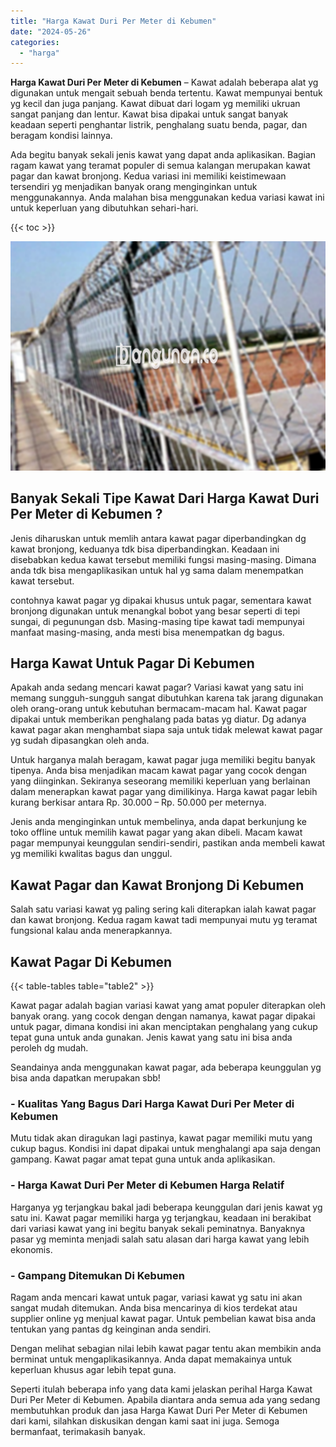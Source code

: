 ```yaml
---
title: "Harga Kawat Duri Per Meter di Kebumen"
date: "2024-05-26"
categories: 
  - "harga"
---
```


**Harga Kawat Duri Per Meter di Kebumen** – Kawat adalah beberapa alat yg digunakan untuk mengait sebuah benda tertentu. Kawat mempunyai bentuk yg kecil dan juga panjang. Kawat dibuat dari logam yg memiliki ukruan sangat panjang dan lentur. Kawat bisa dipakai untuk sangat banyak keadaan seperti penghantar listrik, penghalang suatu benda, pagar, dan beragam kondisi lainnya.

Ada begitu banyak sekali jenis kawat yang dapat anda aplikasikan. Bagian ragam kawat yang teramat populer di semua kalangan merupakan kawat pagar dan kawat bronjong. Kedua variasi ini memiliki keistimewaan tersendiri yg menjadikan banyak orang menginginkan untuk menggunakannya. Anda malahan bisa menggunakan kedua variasi kawat ini untuk keperluan yang dibutuhkan sehari-hari.

{{< toc >}}

![Harga Kawat Duri Per Meter di Kebumen](/images/jual-kawat-murah52.png)

## Banyak Sekali Tipe Kawat Dari Harga Kawat Duri Per Meter di Kebumen ?

Jenis diharuskan untuk memlih antara kawat pagar diperbandingkan dg kawat bronjong, keduanya tdk bisa diperbandingkan. Keadaan ini disebabkan kedua kawat tersebut memiliki fungsi masing-masing. Dimana anda tdk bisa mengaplikasikan untuk hal yg sama dalam menempatkan kawat tersebut.

contohnya kawat pagar yg dipakai khusus untuk pagar, sementara kawat bronjong digunakan untuk menangkal bobot yang besar seperti di tepi sungai, di pegunungan dsb. Masing-masing tipe kawat tadi mempunyai manfaat masing-masing, anda mesti bisa menempatkan dg bagus.

## Harga Kawat Untuk Pagar Di Kebumen

Apakah anda sedang mencari kawat pagar? Variasi kawat yang satu ini memang sungguh-sungguh sangat dibutuhkan karena tak jarang digunakan oleh orang-orang untuk kebutuhan bermacam-macam hal. Kawat pagar dipakai untuk memberikan penghalang pada batas yg diatur. Dg adanya kawat pagar akan menghambat siapa saja untuk tidak melewat kawat pagar yg sudah dipasangkan oleh anda.

Untuk harganya malah beragam, kawat pagar juga memiliki begitu banyak tipenya. Anda bisa menjadikan macam kawat pagar yang cocok dengan yang diinginkan. Sekiranya seseorang memiliki keperluan yang berlainan dalam menerapkan kawat pagar yang dimilikinya. Harga kawat pagar lebih kurang berkisar antara Rp. 30.000 – Rp. 50.000 per meternya.

Jenis anda menginginkan untuk membelinya, anda dapat berkunjung ke toko offline untuk memilih kawat pagar yang akan dibeli. Macam kawat pagar mempunyai keunggulan sendiri-sendiri, pastikan anda membeli kawat yg memiliki kwalitas bagus dan unggul.

## Kawat Pagar dan Kawat Bronjong Di Kebumen

Salah satu variasi kawat yg paling sering kali diterapkan ialah kawat pagar dan kawat bronjong. Kedua ragam kawat tadi mempunyai mutu yg teramat fungsional kalau anda menerapkannya.

## Kawat Pagar Di Kebumen

{{< table-tables table="table2" >}}

Kawat pagar adalah bagian variasi kawat yang amat populer diterapkan oleh banyak orang. yang cocok dengan dengan namanya, kawat pagar dipakai untuk pagar, dimana kondisi ini akan menciptakan penghalang yang cukup tepat guna untuk anda gunakan. Jenis kawat yang satu ini bisa anda peroleh dg mudah.

Seandainya anda menggunakan kawat pagar, ada beberapa keunggulan yg bisa anda dapatkan merupakan sbb!

### \- Kualitas Yang Bagus Dari Harga Kawat Duri Per Meter di Kebumen

Mutu tidak akan diragukan lagi pastinya, kawat pagar memiliki mutu yang cukup bagus. Kondisi ini dapat dipakai untuk menghalangi apa saja dengan gampang. Kawat pagar amat tepat guna untuk anda aplikasikan.

### \- Harga Kawat Duri Per Meter di Kebumen Harga Relatif

Harganya yg terjangkau bakal jadi beberapa keunggulan dari jenis kawat yg satu ini. Kawat pagar memiliki harga yg terjangkau, keadaan ini berakibat dari variasi kawat yang ini begitu banyak sekali peminatnya. Banyaknya pasar yg meminta menjadi salah satu alasan dari harga kawat yang lebih ekonomis.

### \- Gampang Ditemukan Di Kebumen

Ragam anda mencari kawat untuk pagar, variasi kawat yg satu ini akan sangat mudah ditemukan. Anda bisa mencarinya di kios terdekat atau supplier online yg menjual kawat pagar. Untuk pembelian kawat bisa anda tentukan yang pantas dg keinginan anda sendiri.

Dengan melihat sebagian nilai lebih kawat pagar tentu akan membikin anda berminat untuk mengaplikasikannya. Anda dapat memakainya untuk keperluan khusus agar lebih tepat guna.

Seperti itulah beberapa info yang data kami jelaskan perihal Harga Kawat Duri Per Meter di Kebumen. Apabila diantara anda semua ada yang sedang membutuhkan produk dan jasa Harga Kawat Duri Per Meter di Kebumen dari kami, silahkan diskusikan dengan kami saat ini juga. Semoga bermanfaat, terimakasih banyak.
